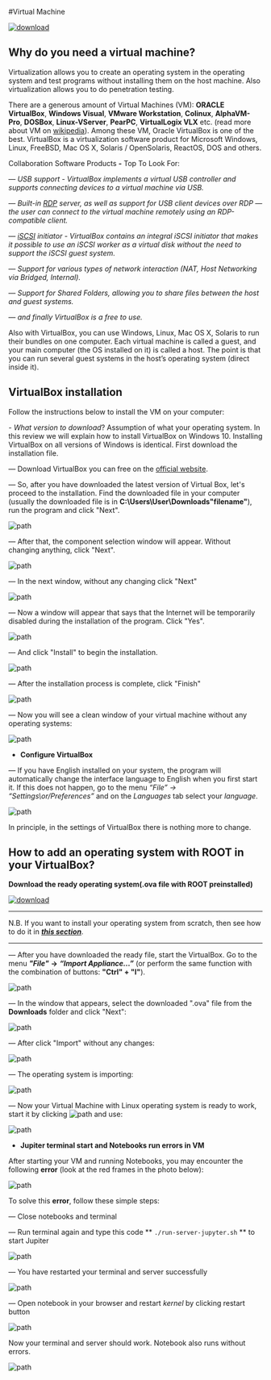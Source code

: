 #Virtual Machine

[![download](images/download_vm.png)](http://opendata.atlas.cern/release/vm/ATLAS-OpenData-VM-ROOT6-Xubuntu-15.04_light-sever.ova)

## **Why do you need a virtual machine?**

Virtualization allows you to create an operating system in the operating system and test programs without installing them on the host machine. Also virtualization allows you to do penetration testing.

There are a generous amount of Virtual Machines (VM): **ORACLE VirtualBox**, **Windows Visual**, **VMware Workstation**, **Colinux**, **AlphaVM-Pro**, **DOSBox**, **Linux-VServer**, **PearPC**, **VirtualLogix VLX** etc. (read more about VM on [wikipedia](https://en.wikipedia.org/wiki/Comparison_of_platform_virtualization_software)).
Among these VM, Oracle VirtualBox is one of the best. VirtualBox is a virtualization software product for Microsoft Windows, Linux, FreeBSD, Mac OS X, Solaris / OpenSolaris, ReactOS, DOS and others.

Collaboration Software Products **-** Top To Look For:

— *USB support - VirtualBox implements a virtual USB controller and supports connecting devices to a virtual machine via USB.*

— *Built-in [RDP](https://en.wikipedia.org/wiki/Remote_Desktop_Protocol) server, as well as support for USB client devices over RDP — the user can connect to the virtual machine remotely using an RDP-compatible client.*

— *[iSCSI](https://en.wikipedia.org/wiki/ISCSI) initiator - VirtualBox contains an integral iSCSI initiator that makes it possible to use an iSCSI worker as a virtual disk without the need to support the iSCSI guest system.*

— *Support for various types of network interaction (NAT, Host Networking via Bridged, Internal).*

— *Support for Shared Folders, allowing you to share files between the host and guest systems.*

— *and finally VirtualBox is a free to use.*

Also with VirtualBox, you can use Windows, Linux, Mac OS X, Solaris to run their bundles on one computer. Each virtual machine is called a guest, and your main computer (the OS installed on it) is called a host. The point is that you can run several guest systems in the host’s operating system (direct inside it).

## **VirtualBox installation**

Follow the instructions below to install the VM on your computer:

*- What version to download*? Assumption of what your operating system. In this review we will explain how to install VirtualBox on Windows 10. Installing VirtualBox on all versions of Windows is identical. First download the installation file.

— Download VirtualBox you can free on the [official website](https://www.virtualbox.org/).

— So, after you have downloaded the latest version of Virtual Box, let's proceed to the installation. Find the downloaded file in your computer (usually the downloaded file is in **С:\Users\User\Downloads\"filename"**), run the program and click "Next".

![path](images/fig-1.png)

— After that, the component selection window will appear. Without changing anything, click "Next".

![path](images/fig-2.png)

— In the next window, without any changing click "Next"

![path](images/fig-3.png)

— Now a window will appear that says that the Internet will be temporarily disabled during the installation of the program. Click "Yes".

![path](images/fig-4.png)

— And click "Install" to begin the installation.

![path](images/fig-5.png)

— After the installation process is complete, click "Finish"

![path](images/fig-6.png)

— Now you will see a clean window of your virtual machine without any operating systems:

![path](images/fig-6-1.png)

* **Configure VirtualBox**

— If you have English installed on your system, the program will automatically change the interface language to English when you first start it. If this does not happen, go to the menu *“File” -> “Settings\or/Preferences”* and on the *Languages* tab select your *language*.

![path](images/fig-7.png)

In principle, in the settings of VirtualBox there is nothing more to change.

## **How to add an operating system with ROOT in your VirtualBox?**

**Download the ready operating system(.ova file with ROOT preinstalled)**

[![download](images/download_vm.png)](http://opendata.atlas.cern/release/vm/ATLAS-OpenData-VM-ROOT6-Xubuntu-15.04_light-sever.ova)
_ _ _
N.B. If you want to install your operating system from scratch, then see how to do it in [***this section***](appendix.md).
_ _ _

— After you have downloaded the ready file, start the VirtualBox. Go to the menu ***"File"*** **->** ***“Import Appliance...”*** (or perform the same function with the combination of buttons: **"Ctrl" + "I"**).

![path](images/fig-7-1.png)

— In the window that appears, select the downloaded ".ova" file from the **Downloads** folder and click "Next":

![path](images/fig-7-2.png)

— After click "Import" without any changes:

![path](images/fig-7-3.png)

— The operating system is importing:

![path](images/fig-7-4.png)

— Now your Virtual Machine with Linux operating system is ready to work, start it by clicking ![path](images/fig-7-5.png) and use:

![path](images/fig-7-6.png)

* **Jupiter terminal start and Notebooks run errors in VM**

After starting your VM and running Notebooks, you may encounter the following **error** (look at the red frames in the photo below):

![path](images/fig-12-3.png)

To solve this **error**, follow these simple steps:

— Сlose notebooks and terminal

— Run terminal again and type this code ** `./run-server-jupyter.sh` ** to start Jupiter

![path](images/fig-12-4.png)

— You have restarted your terminal and server successfully

![path](images/fig-12-5.png)

— Open notebook in your browser and restart *kernel* by clicking restart button

![path](images/fig-12-6.png)

Now your terminal and server should work. Notebook also runs without errors.

![path](images/fig-12-7.png)
